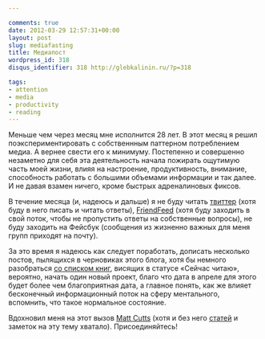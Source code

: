 ```yaml
---

comments: true
date: 2012-03-29 12:57:31+00:00
layout: post
slug: mediafasting
title: Медиапост
wordpress_id: 318
disqus_identifier: 318 http://glebkalinin.ru/?p=318

tags:
- attention
- media
- productivity
- reading
---
```


Меньше чем через месяц мне исполнится 28 лет. В этот месяц я решил поэкспериментировать с собственнным паттерном потреблением медиа. А вернее свести его к минимуму. Постепенно и совершенно незаметно для себя эта деятельность начала пожирать ощутимую часть моей жизни, влияя на настроение, продуктивность, внимание, способность работать с большими объемами информации и так далее. И не давая взамен ничего, кроме быстрых адреналиновых фиксов. 

В течение месяца (и, надеюсь и дальше) я не буду читать [твиттер](http://twitter.com/glebis) (хотя буду в него писать и читать ответы), [FriendFeed](http://friendfeed.com/glebis) (хотя буду заходить в свой поток, чтобы не пропустить ответы на собственные вопросы), не буду заходить на Фейсбук (сообщения из жизненно важных для меня групп приходят на почту). 

За это время я надеюсь как следует поработать, дописать несколько постов, пылящихся в черновиках этого блога, хотя бы немного разобраться [со списком книг](http://glebkalinin.ru/library), висящих в статусе «Сейчас читаю», вероятно, начать один новый проект, благо что дата в апреле для этого будет более чем благоприятная дата, а главное понять, как же влияет бесконечный информационный поток на сферу ментального, вспомнить, что такое нормальное состояние.

Вдохновил меня на этот вызов [Matt Cutts](http://www.mattcutts.com/blog/no-news-challenge/) (хотя и без него [статей](http://www.bg.ru/stories/10448/) и заметок на эту тему хватало). Присоединяйтесь!
